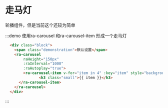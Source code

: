 # 走马灯

轮播组件，但是当前这个还较为简单

:::demo  使用ra-carousel 和ra-carousel-item 形成一个走马灯

```html
  <div class="block">
    <span class="demonstration">默认设置</span>
    <ra-carousel 
        raHeight="150px" 
        :raInterval="1000"     
        :raAutoplay="true">
        <ra-carousel-item v-for="item in 4" :key="item" style="background:grey;">
               <h3 class="small">{{ item }}</h3>
      </ra-carousel-item>
    </ra-carousel>
  </div>
```

:::
